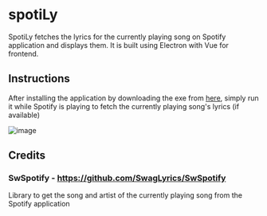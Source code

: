 # spotiLy
SpotiLy fetches the lyrics for the currently playing song on Spotify application and displays them. It is built using Electron with Vue for frontend.

## Instructions
After installing the application by downloading the exe from [here](https://github.com/waleedahmad98/spotiLy/releases), simply run it while Spotify is playing to fetch the currently playing song's lyrics (if available)

![image](https://user-images.githubusercontent.com/60568107/154817089-a6bef7a2-2a62-4220-80e2-791991e249b7.png)

## Credits
### SwSpotify - https://github.com/SwagLyrics/SwSpotify
Library to get the song and artist of the currently playing song from the Spotify application
